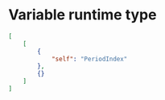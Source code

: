 # Variable runtime type

```json
[
    [
        {
            "self": "PeriodIndex"
        },
        {}
    ]
]
```

